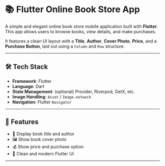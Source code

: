 # 📚 Flutter Online Book Store App

A simple and elegant online book store mobile application built with **Flutter**.  
This app allows users to browse books, view details, and make purchases.  

It features a clean UI layout with a **Title**, **Author**, **Cover Photo**, **Price**, and a **Purchase Button**, laid out using a `Column` and `Row` structure.

---

## 🛠️ Tech Stack

- **Framework**: Flutter  
- **Language**: Dart  
- **State Management**: (optional) Provider, Riverpod, GetX, etc.  
- **Image Handling**: `Asset` / `Image.network`  
- **Navigation**: Flutter `Navigator`

---

## 🚀 Features

- 📘 Display book title and author  
- 🖼️ Show book cover photo  
- 💰 Show price and purchase option  
- 🎨 Clean and modern Flutter UI

---
